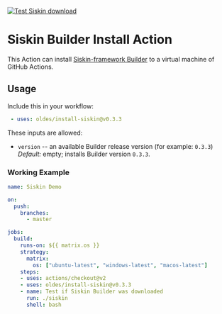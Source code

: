 [![Test Siskin download](https://github.com/Oldes/install-siskin/actions/workflows/test.yml/badge.svg)](https://github.com/Oldes/install-siskin/actions/workflows/test.yml)

# Siskin Builder Install Action

This Action can install
    [Siskin-framework Builder](https://github.com/Siskin-framework/Builder)
to a virtual machine of GitHub Actions. 


## Usage

Include this in your workflow:

```yml
 - uses: oldes/install-siskin@v0.3.3
```

These inputs are allowed:

 - `version` -- an available Builder release version (for example: `0.3.3`)
   _Default:_ empty; installs Builder version `0.3.3`.

### Working Example

```yml
name: Siskin Demo

on:
  push:
    branches:
      - master

jobs:
  build:
    runs-on: ${{ matrix.os }}
    strategy:
      matrix:
        os: ["ubuntu-latest", "windows-latest", "macos-latest"]
    steps:
    - uses: actions/checkout@v2
    - uses: oldes/install-siskin@v0.3.3
    - name: Test if Siskin Builder was downloaded
      run: ./siskin
      shell: bash
```
